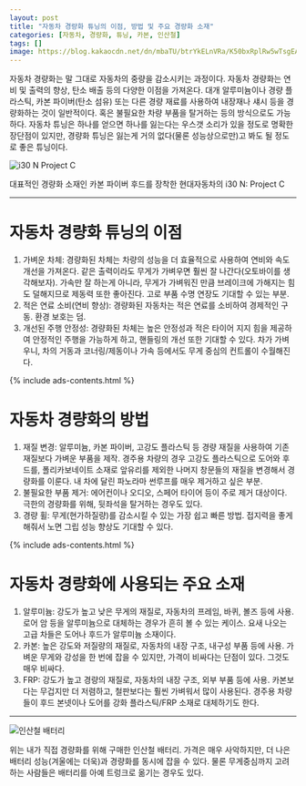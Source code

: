 ```yaml
---
layout: post
title: "자동차 경량화 튜닝의 이점, 방법 및 주요 경량화 소재"
categories: [자동차, 경량화, 튜닝, 카본, 인산철]
tags: []
image: https://blog.kakaocdn.net/dn/mbaTU/btrYkELnVRa/K50bxRplRw5wTsgEAzaow0/img.jpg
---
```


자동차 경량화는 말 그대로 자동차의 중량을 감소시키는 과정이다. 자동차 경량화는 연비 및 출력의 향상, 탄소 배출 등의 다양한 이점을 가져온다. 대개 알루미늄이나 경량 플라스틱, 카본 파이버(탄소 섬유) 또는 다른 경량 재료를 사용하여 내장재나 섀시 등을 경량화하는 것이 일반적이다. 혹은 불필요한 차량 부품을 탈거하는 등의 방식으로도 가능하다. 자동차 튜닝은 하나를 얻으면 하나를 잃는다는 우스갯 소리가 있을 정도로 명확한 장단점이 있지만, 경량화 튜닝은 잃는게 거의 없다(물론 성능상으로만)고 봐도 될 정도로 좋은 튜닝이다.

![i30 N Project C](https://blog.kakaocdn.net/dn/mbaTU/btrYkELnVRa/K50bxRplRw5wTsgEAzaow0/img.jpg)

대표적인 경량화 소재인 카본 파이버 후드를 장착한 현대자동차의 i30 N: Project C

---

# 자동차 경량화 튜닝의 이점
1. 가벼운 차체: 경량화된 차체는 차량의 성능을 더 효율적으로 사용하여 연비와 속도 개선을 가져온다. 같은 출력이라도 무게가 가벼우면 훨씬 잘 나간다(오토바이를 생각해보자). 가속만 잘 하는게 아니라, 무게가 가벼워진 만큼 브레이크에 가해지는 힘도 덜해지므로 제동력 또한 좋아진다. 고로 부품 수명 연장도 기대할 수 있는 부분. 
2. 적은 연료 소비(연비 향상): 경량화된 자동차는 적은 연료를 소비하여 경제적인 구동. 환경 보호는 덤. 
3. 개선된 주행 안정성: 경량화된 차체는 높은 안정성과 적은 타이어 지지 힘을 제공하여 안정적인 주행을 가능하게 하고, 핸들링의 개선 또한 기대할 수 있다. 차가 가벼우니, 차의 거동과 코너링/제동이나 가속 등에서도 무게 중심의 컨트롤이 수월해진다.

{% include ads-contents.html %}

# 자동차 경량화의 방법
1. 재질 변경: 알루미늄, 카본 파이버, 고강도 플라스틱 등 경량 재질을 사용하여 기존 재질보다 가벼운 부품을 제작. 경주용 차량의 경우 고강도 플라스틱으로 도어와 후드를, 폴리카보네이트 소재로 앞유리를 제외한 나머지 창문들의 재질을 변경해서 경량화를 이룬다. 내 차에 달린 파노라마 썬루프를 매우 제거하고 싶은 부분.
2. 불필요한 부품 제거: 에어컨이나 오디오, 스페어 타이어 등이 주로 제거 대상이다. 극한의 경량화를 위해, 뒷좌석을 탈거하는 경우도 있다. 
3. 경량 휠: 무게(현가하질량)를 감소시킬 수 있는 가장 쉽고 빠른 방법. 접지력을 좋게 해줘서 노면 그립 성능 향상도 기대할 수 있다. 

{% include ads-contents.html %}

# 자동차 경량화에 사용되는 주요 소재
1. 알루미늄: 강도가 높고 낮은 무게의 재질로, 자동차의 프레임, 바퀴, 볼즈 등에 사용. 로어 암 등을 알루미늄으로 대체하는 경우가 흔히 볼 수 있는 케이스. 요새 나오는 고급 차들은 도어나 후드가 알루미늄 소재이다. 
2. 카본: 높은 강도와 저질량의 재질로, 자동차의 내장 구조, 내구성 부품 등에 사용. 가벼운 무게와 강성을 한 번에 잡을 수 있지만, 가격이 비싸다는 단점이 있다. 그것도 매우 비싸다. 
3. FRP: 강도가 높고 경량의 재질로, 자동차의 내장 구조, 외부 부품 등에 사용. 카본보다는 무겁지만 더 저렴하고, 철판보다는 훨씬 가벼워서 많이 사용된다. 경주용 차량들이 후드 본넷이나 도어를 강화 플라스틱/FRP 소재로 대체하기도 한다. 

---

![인산철 배터리](https://blog.kakaocdn.net/dn/mbaTU/btrYkELnVRa/K50bxRplRw5wTsgEAzaow0/img.jpg)

위는 내가 직접 경량화를 위해 구매한 인산철 배터리. 가격은 매우 사악하지만, 더 나은 배터리 성능(겨울에는 더욱)과 경량화를 동시에 잡을 수 있다. 물론 무게중심까지 고려하는 사람들은 배터리를 아예 트렁크로 옮기는 경우도 있다. 
